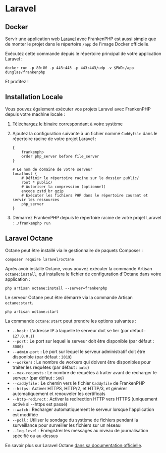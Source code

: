 # Laravel

## Docker

Servir une application web [Laravel](https://laravel.com) avec FrankenPHP est aussi simple que de monter le projet dans le répertoire `/app` de l'image Docker officielle.

Exécutez cette commande depuis le répertoire principal de votre application Laravel :

```console
docker run -p 80:80 -p 443:443 -p 443:443/udp -v $PWD:/app dunglas/frankenphp
```

Et profitez !

## Installation Locale

Vous pouvez également exécuter vos projets Laravel avec FrankenPHP depuis votre machine locale :

1. [Téléchargez le binaire correspondant à votre système](https://github.com/dunglas/frankenphp/releases)
2. Ajoutez la configuration suivante à un fichier nommé `Caddyfile` dans le répertoire racine de votre projet Laravel :

    ```caddyfile
    {
    	frankenphp
    	order php_server before file_server
    }

    # Le nom de domaine de votre serveur
    localhost {
		# Définir le répertoire racine sur le dossier public/
    	root * public/
    	# Autoriser la compression (optionnel)
    	encode zstd br gzip
    	# Exécuter les fichiers PHP dans le répertoire courant et servir les ressources
    	php_server
    }
    ```

3. Démarrez FrankenPHP depuis le répertoire racine de votre projet Laravel : `./frankenphp run`

## Laravel Octane

Octane peut être installé via le gestionnaire de paquets Composer :

```console
composer require laravel/octane
```

Après avoir installé Octane, vous pouvez exécuter la commande Artisan `octane:install`, qui installera le fichier de configuration d'Octane dans votre application :

```console
php artisan octane:install --server=frankenphp
```

Le serveur Octane peut être démarré via la commande Artisan `octane:start`.

```console
php artisan octane:start
```

La commande `octane:start` peut prendre les options suivantes :

* `--host` : L'adresse IP à laquelle le serveur doit se lier (par défaut : `127.0.0.1`)
* `--port` : Le port sur lequel le serveur doit être disponible (par défaut : `8000`)
* `--admin-port` : Le port sur lequel le serveur administratif doit être disponible (par défaut : `2019`)
* `--workers` : Le nombre de workers qui doivent être disponibles pour traiter les requêtes (par défaut : `auto`)
* `--max-requests` : Le nombre de requêtes à traiter avant de recharger le serveur (par défaut : `500`)
* `--caddyfile` : Le chemin vers le fichier `Caddyfile` de FrankenPHP
* `--https` : Activer HTTPS, HTTP/2, et HTTP/3, et générer automatiquement et renouveler les certificats
* `--http-redirect` : Activer la redirection HTTP vers HTTPS (uniquement activé si --https est passé)
* `--watch` : Recharger automatiquement le serveur lorsque l'application est modifiée
* `--poll` : Utiliser le sondage du système de fichiers pendant la surveillance pour surveiller les fichiers sur un réseau
* `--log-level` : Enregistrer les messages au niveau de journalisation spécifié ou au-dessus

En savoir plus sur Laravel Octane [dans sa documentation officielle](https://laravel.com/docs/octane).
